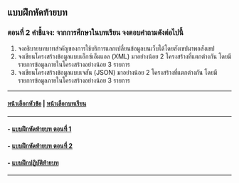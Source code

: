 ## แบบฝึกหัดท้ายบท

### ตอนที่ 2 คำชี้แจง: จากการศึกษาในบทเรียน จงตอบคำถามดังต่อไปนี้
1.	จงอธิบายบทบาทสำคัญของการใช้บริการแลกเปลี่ยนข้อมูลบนเว็บได้โดยสังเขปมาพอสังเขป
2.	จงเขียนโครงสร้างข้อมูลแบบเอ็กซ์เอ็มแอล (XML) มาอย่างน้อย 2 โครงสร้างที่แตกต่างกัน โดยมีรายการข้อมูลภายในโครงสร้างอย่างน้อย 3 รายการ
3.	จงเขียนโครงสร้างข้อมูลแบบเจสัน (JSON) มาอย่างน้อย 2 โครงสร้างที่แตกต่างกัน โดยมีรายการข้อมูลภายในโครงสร้างอย่างน้อย 3 รายการ

---
#### [หน้าเลือกหัวข้อ](README.md) | [หน้าเลือกบทเรียน](../README.md)
---
#### - [แบบฝึกหัดท้ายบท ตอนที่ 1](0830.md)
#### - [แบบฝึกหัดท้ายบท ตอนที่ 2](0850.md)
#### - [แบบฝึกปฏิบัติท้ายบท](0870.md)
---
